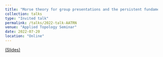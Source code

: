 ```yaml
---
title: "Morse theory for group presentations and the persistent fundamental group."
collection: talks
type: "Invited talk"
permalink: /talks/2022-talk-AATRN
venue: "Applied Topology Seminar"
date: 2022-07-20
location: "Online"
---
```


[(Slides)](https://ximenafernandez.github.io/reveal.js-presentations/slides/Morse_AATRN.html#/)




